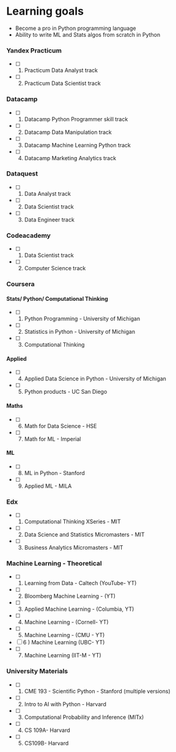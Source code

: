 
# Learning goals

- Become a pro in Python programming language
- Ability to write ML and Stats algos from scratch in Python 

### Yandex Practicum
- [ ]  1) Practicum Data Analyst track
- [ ] 2) Practicum Data Scientist track

### Datacamp

- [ ]  1) Datacamp Python Programmer skill track 
- [ ]  2) Datacamp Data Manipulation track 
- [ ]  3) Datacamp Machine Learning Python track 
- [ ]  4) Datacamp Marketing Analytics track 

### Dataquest
- [ ]  1) Data Analyst track
- [ ]  2)  Data Scientist track
- [ ]  3)  Data Engineer track

### Codeacademy
- [ ]  1)  Data Scientist track
- [ ]  2)  Computer Science track

### Coursera

#### Stats/ Python/ Computational Thinking

 - [ ] 1) Python Programming - University of Michigan  
 - [ ] 2) Statistics in Python - University of Michigan  
 - [ ] 3) Computational Thinking

#### Applied
 - [ ] 4) Applied Data Science in Python - University of Michigan
 - [ ] 5) Python products - UC San Diego 

#### Maths
 - [ ] 6) Math for Data Science - HSE
 - [ ] 7) Math for ML - Imperial

#### ML
 - [ ] 8) ML in Python - Stanford
 - [ ] 9)  Applied ML - MILA

### Edx
 - [ ] 1) Computational Thinking XSeries - MIT
 - [ ] 2) Data Science and Statistics Micromasters - MIT
 - [ ] 3) Business Analytics Micromasters - MIT

### Machine Learning - Theoretical 
 - [ ] 1) Learning from Data - Caltech (YouTube- YT)
 - [ ] 2) Bloomberg Machine Learning - (YT)
 - [ ] 3) Applied Machine Learning - (Columbia, YT) 
 - [ ] 4) Machine Learning - (Cornell- YT) 
 - [ ] 5) Machine Learning - (CMU - YT) 
 - [ ] 6 ) Machine Learning (UBC- YT) 
 - [ ] 7) Machine Learning (IIT-M - YT) 

### University Materials 
 - [ ] 1) CME 193 - Scientific Python - Stanford  (multiple versions) 
 - [ ] 2) Intro to AI with Python - Harvard
 - [ ] 3)  Computational Probability and Inference (MITx) 
 - [ ] 4) CS 109A- Harvard 
 - [ ] 5) CS109B- Harvard
 


